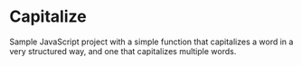 # Capitalize

Sample JavaScript project with a simple function that capitalizes a word in a very structured way, and one that capitalizes multiple words.

